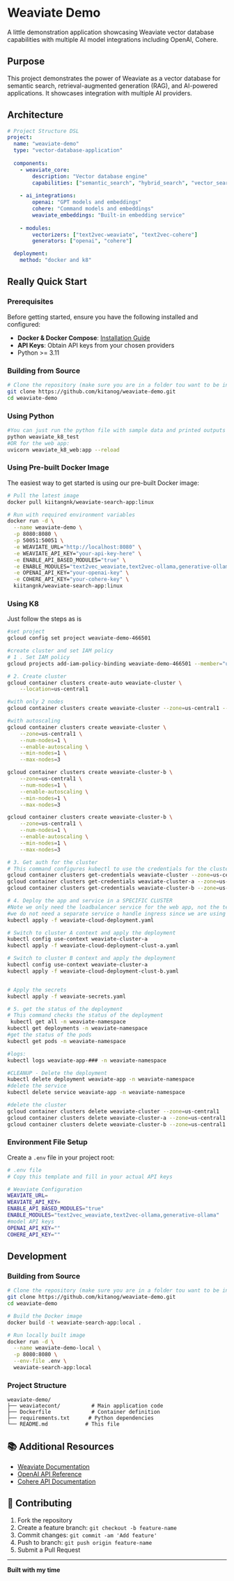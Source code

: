 # Weaviate Demo

A little demonstration application showcasing Weaviate vector database capabilities with multiple AI model integrations including OpenAI, Cohere.

## Purpose

This project demonstrates the power of Weaviate as a vector database for semantic search, retrieval-augmented generation (RAG), and AI-powered applications. It showcases integration with multiple AI providers.

## Architecture

```yaml
# Project Structure DSL
project:
  name: "weaviate-demo"
  type: "vector-database-application"
  
  components:
    - weaviate_core:
        description: "Vector database engine"
        capabilities: ["semantic_search", "hybrid_search", "vector_search", "vector_storage"]
    
    - ai_integrations:
        openai: "GPT models and embeddings"
        cohere: "Command models and embeddings" 
        weaviate_embeddings: "Built-in embedding service"
    
    - modules:
        vectorizers: ["text2vec-weaviate", "text2vec-cohere"]
        generators: ["openai", "cohere"]

  deployment:
    method: "docker and k8"
```

## Really Quick Start

### Prerequisites

Before getting started, ensure you have the following installed and configured:

- **Docker & Docker Compose**: [Installation Guide](https://docs.docker.com/get-docker/)
- **API Keys**: Obtain API keys from your chosen providers
- Python >= 3.11

### Building from Source

```bash
# Clone the repository (make sure you are in a folder tou want to be in - I make this mistake a lot)
git clone https://github.com/kitanog/weaviate-demo.git
cd weaviate-demo
```

### Using Python
```bash
#You can just run the python file with sample data and printed outputs
python weaviate_k8_test
#OR for the web app:
uvicorn weaviate_k8_web:app --reload

```

### Using Pre-built Docker Image

The easiest way to get started is using our pre-built Docker image:

```bash
# Pull the latest image
docker pull kiitangnk/weaviate-search-app:linux

# Run with required environment variables
docker run -d \
  --name weaviate-demo \
  -p 8080:8080 \
  -p 50051:50051 \
  -e WEAVIATE_URL="http://localhost:8080" \
  -e WEAVIATE_API_KEY="your-api-key-here" \
  -e ENABLE_API_BASED_MODULES="true" \
  -e ENABLE_MODULES="text2vec_weaviate,text2vec-ollama,generative-ollama" \
  -e OPENAI_API_KEY="your-openai-key" \
  -e COHERE_API_KEY="your-cohere-key" \
  kiitangnk/weaviate-search-app:linux
```

### Using K8
Just follow the steps as is
```bash
#set project
gcloud config set project weaviate-demo-466501

#create cluster and set IAM policy
# 1 . Set IAM policy
gcloud projects add-iam-policy-binding weaviate-demo-466501 --member="user:kittsgnk@gmail.com" --role=roles/container.admin

# 2. Create cluster
gcloud container clusters create-auto weaviate-cluster \
    --location=us-central1

#with only 2 nodes
gcloud container clusters create weaviate-cluster --zone=us-central1 --num-nodes=2

#with autoscaling
gcloud container clusters create weaviate-cluster \
    --zone=us-central1 \
    --num-nodes=1 \
    --enable-autoscaling \
    --min-nodes=1 \
    --max-nodes=3

gcloud container clusters create weaviate-cluster-b \
    --zone=us-central1 \
    --num-nodes=1 \
    --enable-autoscaling \
    --min-nodes=1 \
    --max-nodes=3

gcloud container clusters create weaviate-cluster-b \
    --zone=us-central1 \
    --num-nodes=1 \
    --enable-autoscaling \
    --min-nodes=1 \
    --max-nodes=3

# 3. Get auth for the cluster
# This command configures kubectl to use the credentials for the cluster
gcloud container clusters get-credentials weaviate-cluster --zone=us-central1
gcloud container clusters get-credentials weaviate-cluster-a --zone=us-central1
gcloud container clusters get-credentials weaviate-cluster-b --zone=us-central1

# 4. Deploy the app and service in a SPECIFIC CLUSTER
#Note we only need the loadbalancer service for the web app, not the test script
#we do not need a separate service o handle ingress since we are using weaviate cloud client via python
kubectl apply -f weaviate-cloud-deployment.yaml

# Switch to cluster A context and apply the deployment
kubectl config use-context weaviate-cluster-a
kubectl apply -f weaviate-cloud-deployment-clust-a.yaml

# Switch to cluster B context and apply the deployment
kubectl config use-context weaviate-cluster-a
kubectl apply -f weaviate-cloud-deployment-clust-b.yaml


# Apply the secrets
kubectl apply -f weaviate-secrets.yaml

# 5. get the status of the deployment
# This command checks the status of the deployment
 kubectl get all -n weaviate-namespace
kubectl get deployments -n weaviate-namespace
#get the status of the pods
kubectl get pods -n weaviate-namespace

#logs:
kubectl logs weaviate-app-### -n weaviate-namespace

#CLEANUP - Delete the deployment
kubectl delete deployment weaviate-app -n weaviate-namespace
#delete the service
kubectl delete service weaviate-app -n weaviate-namespace

#delete the cluster
gcloud container clusters delete weaviate-cluster --zone=us-central1
gcloud container clusters delete weaviate-cluster-a --zone=us-central1
gcloud container clusters delete weaviate-cluster-b --zone=us-central1
```

### Environment File Setup

Create a `.env` file in your project root:

```bash
# .env file
# Copy this template and fill in your actual API keys

# Weaviate Configuration
WEAVIATE_URL=
WEAVIATE_API_KEY=
ENABLE_API_BASED_MODULES="true"
ENABLE_MODULES="text2vec_weaviate,text2vec-ollama,generative-ollama"
#model API keys
OPENAI_API_KEY=""
COHERE_API_KEY=""

```


## Development

### Building from Source

```bash
# Clone the repository (make sure you are in a folder tou want to be in - I make this mistake a lot)
git clone https://github.com/kitanog/weaviate-demo.git
cd weaviate-demo

# Build the Docker image
docker build -t weaviate-search-app:local .

# Run locally built image
docker run -d \
  --name weaviate-demo-local \
  -p 8080:8080 \
  --env-file .env \
  weaviate-search-app:local
```

### Project Structure

```
weaviate-demo/
├── weaviatecont/          # Main application code
├── Dockerfile             # Container definition
├── requirements.txt      # Python dependencies
└── README.md            # This file
```

## 📚 Additional Resources

- [Weaviate Documentation](https://weaviate.io/developers/weaviate)
- [OpenAI API Reference](https://platform.openai.com/docs/api-reference)
- [Cohere API Documentation](https://docs.cohere.com/)

## 🤝 Contributing

1. Fork the repository
2. Create a feature branch: `git checkout -b feature-name`
3. Commit changes: `git commit -am 'Add feature'`
4. Push to branch: `git push origin feature-name`
5. Submit a Pull Request


---

**Built with my time**